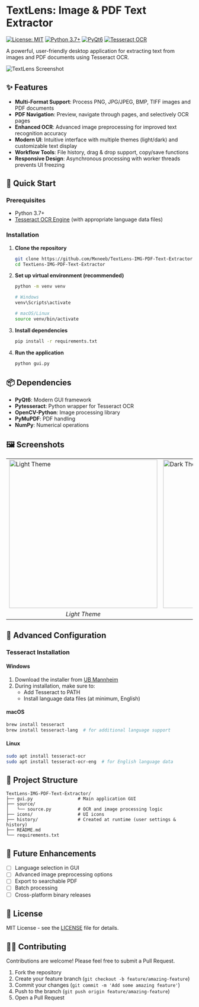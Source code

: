 # TextLens: Image & PDF Text Extractor

[![License: MIT](https://img.shields.io/badge/License-MIT-blue.svg)](https://opensource.org/licenses/MIT)
[![Python 3.7+](https://img.shields.io/badge/python-3.7+-blue.svg)](https://www.python.org/downloads/)
[![PyQt6](https://img.shields.io/badge/UI-PyQt6-green.svg)](https://www.riverbankcomputing.com/software/pyqt/)
[![Tesseract OCR](https://img.shields.io/badge/OCR-Tesseract-orange.svg)](https://github.com/tesseract-ocr/tesseract)

A powerful, user-friendly desktop application for extracting text from images and PDF documents using Tesseract OCR.

![TextLens Screenshot](https://raw.githubusercontent.com/Mxneeb/TextLens-IMG-PDF-Text-Extractor/main/screenshots/main.png)

## ✨ Features

- **Multi-Format Support**: Process PNG, JPG/JPEG, BMP, TIFF images and PDF documents
- **PDF Navigation**: Preview, navigate through pages, and selectively OCR pages
- **Enhanced OCR**: Advanced image preprocessing for improved text recognition accuracy
- **Modern UI**: Intuitive interface with multiple themes (light/dark) and customizable text display
- **Workflow Tools**: File history, drag & drop support, copy/save functions
- **Responsive Design**: Asynchronous processing with worker threads prevents UI freezing

## 🚀 Quick Start

### Prerequisites

- Python 3.7+
- [Tesseract OCR Engine](https://github.com/tesseract-ocr/tesseract) (with appropriate language data files)

### Installation

1. **Clone the repository**
   ```bash
   git clone https://github.com/Mxneeb/TextLens-IMG-PDF-Text-Extractor.git
   cd TextLens-IMG-PDF-Text-Extractor
   ```

2. **Set up virtual environment (recommended)**
   ```bash
   python -m venv venv
   
   # Windows
   venv\Scripts\activate
   
   # macOS/Linux
   source venv/bin/activate
   ```

3. **Install dependencies**
   ```bash
   pip install -r requirements.txt
   ```

4. **Run the application**
   ```bash
   python gui.py
   ```

## 📦 Dependencies

- **PyQt6**: Modern GUI framework
- **Pytesseract**: Python wrapper for Tesseract OCR
- **OpenCV-Python**: Image processing library
- **PyMuPDF**: PDF handling
- **NumPy**: Numerical operations

## 🖼️ Screenshots

<table>
  <tr>
    <td><img src="https://raw.githubusercontent.com/Mxneeb/TextLens-IMG-PDF-Text-Extractor/main/screenshots/light_theme.png" alt="Light Theme" width="400"/></td>
    <td><img src="https://raw.githubusercontent.com/Mxneeb/TextLens-IMG-PDF-Text-Extractor/main/screenshots/dark_theme.png" alt="Dark Theme" width="400"/></td>
  </tr>
  <tr>
    <td align="center"><em>Light Theme</em></td>
    <td align="center"><em>Dark Theme</em></td>
  </tr>
</table>

## 🔧 Advanced Configuration

### Tesseract Installation

#### Windows
1. Download the installer from [UB Mannheim](https://github.com/UB-Mannheim/tesseract/wiki)
2. During installation, make sure to:
   - Add Tesseract to PATH
   - Install language data files (at minimum, English)

#### macOS
```bash
brew install tesseract
brew install tesseract-lang  # for additional language support
```

#### Linux
```bash
sudo apt install tesseract-ocr
sudo apt install tesseract-ocr-eng  # for English language data
```

## 📂 Project Structure

```
TextLens-IMG-PDF-Text-Extractor/
├── gui.py                 # Main application GUI
├── source/
│   └── source.py          # OCR and image processing logic
├── icons/                 # UI icons
├── history/               # Created at runtime (user settings & history)
├── README.md
└── requirements.txt
```

## 🔮 Future Enhancements

- [ ] Language selection in GUI
- [ ] Advanced image preprocessing options
- [ ] Export to searchable PDF
- [ ] Batch processing
- [ ] Cross-platform binary releases

## 📄 License

MIT License - see the [LICENSE](LICENSE) file for details.

## 👨‍💻 Contributing

Contributions are welcome! Please feel free to submit a Pull Request.

1. Fork the repository
2. Create your feature branch (`git checkout -b feature/amazing-feature`)
3. Commit your changes (`git commit -m 'Add some amazing feature'`)
4. Push to the branch (`git push origin feature/amazing-feature`)
5. Open a Pull Request
